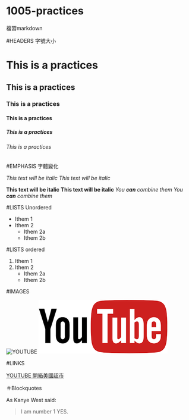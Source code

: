 # 1005-practices
複習markdown

#HEADERS 字號大小
# This is a practices 
## This is a practices
### This is a practices
#### This is a practices
##### This is a practices
###### This is a practices


#EMPHASIS 字體變化

*This text will be italic*
_This text will be italic_

**This text will be italic**
__This text will be italic__
*You **can** combine them*
_You __can__ combine them_


#LISTS Unordered

* Ithem 1
* Ithem 2
    * Ithem 2a
    * Ithem 2b
    
  
  
#LISTS ordered

1. Ithem 1
2. Ithem 2
    * Ithem 2a
    * Ithem 2b
    
#IMAGES

![YOUTUBE](\image\下載.png)
![YOUTUBE](https://raw.githubusercontent.com/aru112200/1005-parctices/main/%E4%B8%8B%E8%BC%89.png)

#LINKS

[YOUTUBE 開箱美國超市](https://www.youtube.com/watch?v=yE78aR5K5FM)


＃Blockquotes

As Kanye West said:
> I am number 1
> YES.




